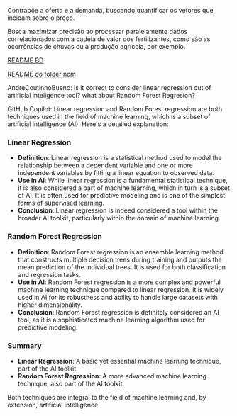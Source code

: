 Contrapõe a oferta e a demanda, buscando quantificar os vetores que incidam sobre o preço. 

Busca maximizar precisão ao processar paralelamente dados correlacionados com a cadeia de valor dos fertilizantes, como são as ocorrências de chuvas ou a produção agrícola, por exemplo. 

[README BD](https://andrecoutinhobueno.github.io/BD/)

[README do folder ncm](https://github.com/AndreCoutinhoBueno/Pricing-Fertilizer/blob/main/ncm/README.md)



AndreCoutinhoBueno: is it correct to consider linear regression out of artificial inteligence tool? what about Random Forest Regresion?

GitHub Copilot: Linear regression and Random Forest regression are both techniques used in the field of machine learning, which is a subset of artificial intelligence (AI). Here's a detailed explanation:

### Linear Regression
- **Definition**: Linear regression is a statistical method used to model the relationship between a dependent variable and one or more independent variables by fitting a linear equation to observed data.
- **Use in AI**: While linear regression is a fundamental statistical technique, it is also considered a part of machine learning, which in turn is a subset of AI. It is often used for predictive modeling and is one of the simplest forms of supervised learning.
- **Conclusion**: Linear regression is indeed considered a tool within the broader AI toolkit, particularly within the domain of machine learning.

### Random Forest Regression
- **Definition**: Random Forest regression is an ensemble learning method that constructs multiple decision trees during training and outputs the mean prediction of the individual trees. It is used for both classification and regression tasks.
- **Use in AI**: Random Forest regression is a more complex and powerful machine learning technique compared to linear regression. It is widely used in AI for its robustness and ability to handle large datasets with higher dimensionality.
- **Conclusion**: Random Forest regression is definitely considered an AI tool, as it is a sophisticated machine learning algorithm used for predictive modeling.

### Summary
- **Linear Regression**: A basic yet essential machine learning technique, part of the AI toolkit.
- **Random Forest Regression**: A more advanced machine learning technique, also part of the AI toolkit.

Both techniques are integral to the field of machine learning and, by extension, artificial intelligence.
